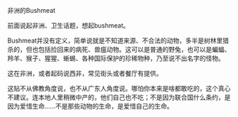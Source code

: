 非洲的Bushmeat

前面说起非洲、卫生话题，想起bushmeat。

Bushmeat并没有定义，简单说就是不知道来源、不合法的动物，多半是树林里猎杀的，但也包括捡回来的病死、兽瘟动物。这可以是普通的野兔，也可以是蝙蝠、羚羊、猴子、猩猩、蜥蜴、各种国际保护的珍稀物种，乃至说不出名字的怪物。

这在非洲，或者起码说西非，常见街头或者餐厅有提供。

这贴不从佛教角度说，也不从广东人角度说。哪怕你本来是啥都敢吃的，这个真心不建议。连本地人里稍微中产的，他们自己也不吃；不是因为联合国什么条约，是因为爱惜生命……不是那些动物的生命，是爱惜自己的生命。
